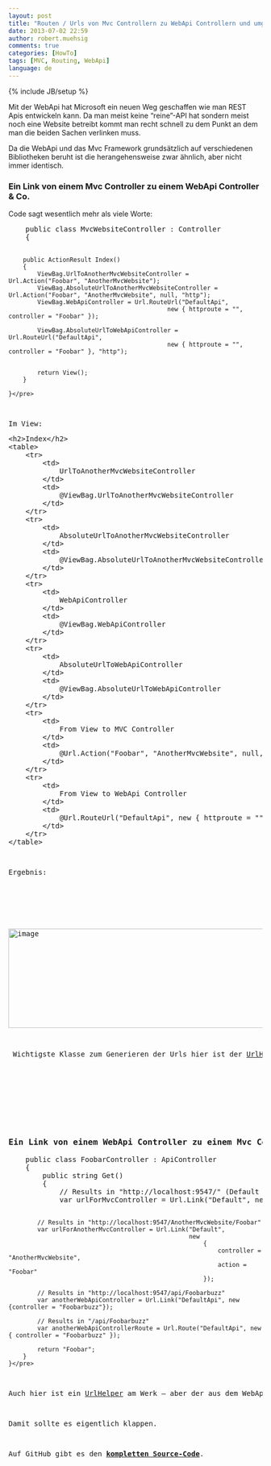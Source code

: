 ```yaml
---
layout: post
title: "Routen / Urls von Mvc Controllern zu WebApi Controllern und umgekehrt"
date: 2013-07-02 22:59
author: robert.muehsig
comments: true
categories: [HowTo]
tags: [MVC, Routing, WebApi]
language: de
---
```

{% include JB/setup %}
<p>Mit der WebApi hat Microsoft ein neuen Weg geschaffen wie man REST Apis entwickeln kann. Da man meist keine “reine”-API hat sondern meist noch eine Website betreibt kommt man recht schnell zu dem Punkt an dem man die beiden Sachen verlinken muss.</p> <p>Da die WebApi und das Mvc Framework grundsätzlich auf verschiedenen Bibliotheken beruht ist die herangehensweise zwar ähnlich, aber nicht immer identisch.</p> <h3>Ein Link von einem Mvc Controller zu einem WebApi Controller &amp; Co.</h3> <p>Code sagt wesentlich mehr als viele Worte:</p><pre class="brush: csharp; auto-links: true; collapse: false; first-line: 1; gutter: true; html-script: false; light: false; ruler: false; smart-tabs: true; tab-size: 4; toolbar: true;">    public class MvcWebsiteController : Controller
    {

        public ActionResult Index()
        {
            ViewBag.UrlToAnotherMvcWebsiteController = Url.Action("Foobar", "AnotherMvcWebsite");
            ViewBag.AbsoluteUrlToAnotherMvcWebsiteController = Url.Action("Foobar", "AnotherMvcWebsite", null, "http");
            ViewBag.WebApiController = Url.RouteUrl("DefaultApi", 
                                                new { httproute = "", controller = "Foobar" });

            ViewBag.AbsoluteUrlToWebApiController = Url.RouteUrl("DefaultApi",
                                                new { httproute = "", controller = "Foobar" }, "http");


            return View();
        }

    }</pre>
<p>Im View:</p><pre class="brush: csharp; auto-links: true; collapse: false; first-line: 1; gutter: true; html-script: false; light: false; ruler: false; smart-tabs: true; tab-size: 4; toolbar: true;">&lt;h2&gt;Index&lt;/h2&gt;
&lt;table&gt;
    &lt;tr&gt;
        &lt;td&gt;
            UrlToAnotherMvcWebsiteController
        &lt;/td&gt;
        &lt;td&gt;
            @ViewBag.UrlToAnotherMvcWebsiteController
        &lt;/td&gt;
    &lt;/tr&gt;
    &lt;tr&gt;
        &lt;td&gt;
            AbsoluteUrlToAnotherMvcWebsiteController
        &lt;/td&gt;
        &lt;td&gt;
            @ViewBag.AbsoluteUrlToAnotherMvcWebsiteController
        &lt;/td&gt;
    &lt;/tr&gt;
    &lt;tr&gt;
        &lt;td&gt;
            WebApiController
        &lt;/td&gt;
        &lt;td&gt;
            @ViewBag.WebApiController
        &lt;/td&gt;
    &lt;/tr&gt;
    &lt;tr&gt;
        &lt;td&gt;
            AbsoluteUrlToWebApiController
        &lt;/td&gt;
        &lt;td&gt;
            @ViewBag.AbsoluteUrlToWebApiController
        &lt;/td&gt;
    &lt;/tr&gt;
    &lt;tr&gt;
        &lt;td&gt;
            From View to MVC Controller
        &lt;/td&gt;
        &lt;td&gt;
            @Url.Action("Foobar", "AnotherMvcWebsite", null, "http")
        &lt;/td&gt;
    &lt;/tr&gt;
    &lt;tr&gt;
        &lt;td&gt;
            From View to WebApi Controller
        &lt;/td&gt;
        &lt;td&gt;
            @Url.RouteUrl("DefaultApi", new { httproute = "", controller = "Foobar" })
        &lt;/td&gt;
    &lt;/tr&gt;
&lt;/table&gt;
</pre>
<p>Ergebnis:</p>
<p>&nbsp;</p>
<p><a href="{{BASE_PATH}}/assets/wp-images-de/image1869.png"><img title="image" style="border-top: 0px; border-right: 0px; border-bottom: 0px; border-left: 0px; display: inline" border="0" alt="image" src="{{BASE_PATH}}/assets/wp-images-de/image_thumb1013.png" width="574" height="197"></a></p>
<p> Wichtigste Klasse zum Generieren der Urls hier ist der <a href="http://msdn.microsoft.com/en-us/library/system.web.mvc.urlhelper(v=vs.108).aspx">UrlHelper</a> im Mvc Framework.</p>
<p></p>
<h3>&nbsp;</h3>
<h3>Ein Link von einem WebApi Controller zu einem Mvc Controller &amp; Co.</h3><pre class="brush: csharp; auto-links: true; collapse: false; first-line: 1; gutter: true; html-script: false; light: false; ruler: false; smart-tabs: true; tab-size: 4; toolbar: true;">    public class FoobarController : ApiController
    {
        public string Get()
        {
            // Results in "http://localhost:9547/" (Default Controller Route)
            var urlForMvcController = Url.Link("Default", new {controller = "MvcWebsite", action = "Index"});

            // Results in "http://localhost:9547/AnotherMvcWebsite/Foobar"
            var urlForAnotherMvcController = Url.Link("Default",
                                                      new
                                                          {
                                                              controller = "AnotherMvcWebsite",
                                                              action = "Foobar"
                                                          });

            // Results in "http://localhost:9547/api/Foobarbuzz"
            var anotherWebApiController = Url.Link("DefaultApi", new {controller = "Foobarbuzz"});

            // Results in "/api/Foobarbuzz"
            var anotherWebApiControllerRoute = Url.Route("DefaultApi", new { controller = "Foobarbuzz" });

            return "Foobar";
        }
    }</pre>
<p>Auch hier ist ein <a href="http://msdn.microsoft.com/en-us/library/system.web.http.routing.urlhelper(v=vs.108).aspx">UrlHelper</a> am Werk – aber der aus dem WebApi Namespace. Interessant ist noch der Unterschied zwischen dem puren <a href="http://msdn.microsoft.com/en-us/library/hh944655(v=vs.108).aspx">Link</a> und der <a href="http://msdn.microsoft.com/en-us/library/hh835560(v=vs.108).aspx">Route</a>. Trotz des anderen Namespaces kennt auch der WebApi UrlHelper die Route Config der Mvc-Welt und umgekehrt.</p>
<p>Damit sollte es eigentlich klappen.</p>
<p>Auf GitHub gibt es den <a href="https://github.com/Code-Inside/Samples/tree/master/2013/MvcAndWebApiRouting"><strong>kompletten Source-Code</strong></a>.</p>
